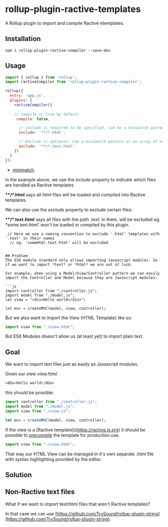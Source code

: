 # rollup-plugin-ractive-templates

A Rollup plugin to *import* and *compile* Ractive etemplates.

## Installation
``` 
npm i rollup-plugin-ractive-compiler --save-dev
```

## Usage

```js
import { rollup } from 'rollup';
import ractiveCompiler from 'rollup-plugin-ractive-compiler';

rollup({
  entry: 'app.js',
  plugins: [
    ractiveCompiler({
    
    // compile is true by default
     compile: false,

      // include is required to be specified, can be a minimatch pattern or an array of minimatch patterns
      include: '**/*.html',

      // Exclude is optional. Can a minimatch pattern or an array of minimatch patterns
      exclude: '**/*.text.html'
    })
  ]
});
```

* [minimatch](https://www.npmjs.com/package/minimatch).

In the example above, we use the *include* property to indicate which files are handled as Ractive templates.

**&ast;&ast;/&ast;.html** says all *html* files will be loaded and compiled into Ractive templates.

We can also use the *exclude* property to exclude certain files:

**&ast;&ast;/&ast;.text.html** says all files with the path *.text.* in them, will be excluded eg. *some.text.html' won't be loaded or compiled by this plugin.


     // Here we use a naming convention to exclude '.html' templates with '.text' in their names
      // eg. 'someHtml.text.html' will be excluded
```

## Problem
The ES6 module standard only allows importing Javascript modules. So if we want to import *text* or *html* we are out of luck.

For example, when using a Model/View/Controller pattern we can easily import the Controller and Model because they are Javascript modules:

```js
import controller from "./controller.js";
import model from "./model.js";
let view = "<div>Hello world</div>";

let mvc = createMVC(model, view, controller);
```

But we also want to import the View (HTML Template) like so:

```js
import view from "./view.html";
```

But ES6 Modules doesn't allow us (at least yet) to import plain text.

## Goal

We want to import text files just as easily as Javascript modules.

Given our view *view.html*:
```html
<div>Hello world</div>
```

this should be possible:
```js
import controller from "./controller.js";
import model from "./model.js";
import view from "./view.js";

let mvc = createMVC(model, view, controller);
```

If the view is a [Ractive template])(https://ractive.js.org) it should be possible to [precompile](https://ractive.js.org/api/parse/) the template for production use.

```js
import view from "./view.html";
```

That way our HTML View can be managed in it's own separate *.html* file with syntax highlighting provided by the editor.

## Solution

## Non-Ractive text files

What if we want to *import* text/html files that aren't Ractive templates?

In that case we can use [https://github.com/TrySound/rollup-plugin-string](https://github.com/TrySound/rollup-plugin-string).

